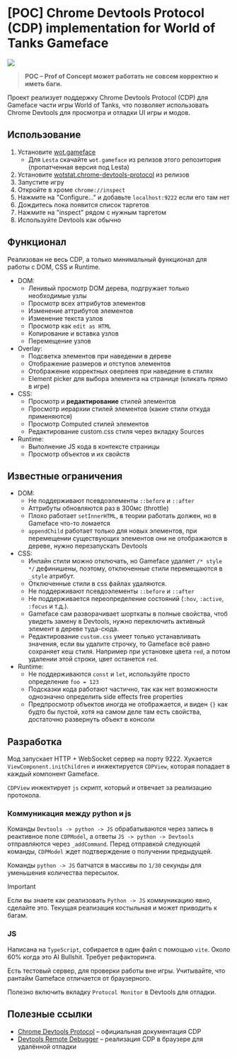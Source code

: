# [POC] Chrome Devtools Protocol (CDP) implementation for World of Tanks Gameface

![](https://github.com/user-attachments/assets/785d0b52-c704-4458-8afa-c7c7295a791a)

> **POC – Prof of Concept может работать не совсем корректно и иметь баги.**

Проект реализует поддержку Chrome Devtools Protocol (CDP) для Gameface части игры World of Tanks, что позволяет использовать Chrome Devtools для просмотра и отладки UI игры и модов.

## Использование
1. Установите [wot.gameface](https://gitlab.com/openwg/wot.gameface)
   - Для `Lesta` скачайте `wot.gameface` из релизов этого репозитория (пропатченная версия под Lesta)
2. Установите [wotstat.chrome-devtools-protocol](https://github.com/wotstat/wotstat-chrome-devtools-protocol/releases/latest) из релизов
3. Запустите игру
4. Откройте в хроме `chrome://inspect`
5. Нажмите на "Configure..." и добавьте `localhost:9222` если его там нет
6. Дождитесь пока появится список таргетов
7. Нажмите на "inspect" рядом с нужным таргетом
8. Используйте Devtools как обычно


## Функционал
Реализован не весь CDP, а только минимальный функционал для работы с DOM, CSS и Runtime.

- DOM:
  - Ленивый просмотр DOM дерева, подгружает только необходимые узлы
  - Просмотр всех аттрибутов элементов
  - Изменение аттрибутов элементов
  - Изменение текста узлов
  - Просмотр как `edit as HTML`
  - Копирование и вставка узлов
  - Перемещение узлов
- Overlay:
  - Подсветка элементов при наведении в дереве
  - Отображение размеров и отступов элементов
  - Отображение корректных оверлеев при наведение в стилях
  - Element picker для выбора элемента на странице (кликать прямо в игре)
- CSS:
  - Просмотр и **редактирование** стилей элементов
  - Просмотр иерархии стилей элементов (какие стили откуда применяются)
  - Просмотр Computed стилей элементов
  - Редактирование custom.css стиля через вкладку Sources
- Runtime:
  - Выполнение JS кода в контексте страницы
  - Просмотр объектов и их свойств

## Известные ограничения
- DOM:
  - Не поддерживают псевдоэлементы `::before` и `::after`
  - Аттрибуты обновляются раз в 300мс (throttle)
  - Плохо работает `setInnerHTML`, в теории работать должен, но в Gameface что-то ломается
  - `appendChild` работает только для новых элементов, при перемещении существующих элементов они не отображаются в дереве, нужно перезапускать Devtools
- CSS:
  - Инлайн стили можно отключать, но Gameface удаляет `/* style */` дефинишены, поэтому, отключенные стили перемещаются в `_style` атрибут.
  - Отключенные стили в css файлах удаляются.
  - Не поддерживают псевдоэлементы `::before` и `::after`
  - Не поддерживается переопределение состояний (`:hov`, `:active`, `:focus` и т.д.).
  - Gameface сам разворачивает шорткаты в полные свойства, чтоб увидеть замену в Devtools, нужно переключить активный элемент в дереве туда-сюда.
  - Редактирование `custom.css` умеет только устанавливать значения, если вы удалите строчку, то Gameface всё равно сохраняет кеш стиля. Например при установке цвета `red`, а потом удалении этой строки, цвет останется `red`.
- Runtime:
  - Не поддерживаются `const` и `let`, используйте просто определение `foo = 123`
  - Подсказки кода работают частично, так как нет возможности однозначно определить side effects free properties
  - Предпросмотр объектов иногда не отображается, и виден `{}` как будто бы пустой, хотя на самом деле там есть свойства, достаточно развернуть объект в консоли


## Разработка
Мод запускает HTTP + WebSocket сервер на порту 9222. Хукается `ViewComponent.initChildren` и инжектируется `CDPView`, которая попадает в каждый компонент Gameface.

`CDPView` инжектирует `js` скрипт, который и отвечает за реализацию протокола. 

### Коммуникация между python и js
Команды `Devtools -> python -> JS` обрабатываются через запись в реактивное поле `CDPModel`, а ответы `JS -> python -> Devtools` отправляются через `_addCommand`. Перед отправкой следующей команды, `CDPModel` ждет подтверждение о получении предыдущей.

Команды `python -> JS` батчатся в массивы по `1/30` секунды для уменьшения количества пересылок.

> [!IMPORTANT]
> Если вы знаете как реализовать `Python -> JS` коммуникацию явно, сделайте это. Текущая реализация костыльная и может приводить к багам.

### JS
Написана на `TypeScript`, собирается в один файл с помощью `vite`. 
Около 60% когда это AI Bullshit. Требует рефакторинга.

Есть тестовый сервер, для проверки работы вне игры. Учитывайте, что рантайм Gameface отличается от браузерного.

Полезно включить вкладку `Protocol Monitor` в Devtools для отладки.


## Полезные ссылки
- [Chrome Devtools Protocol](https://chromedevtools.github.io/devtools-protocol/) – официальная документация CDP
- [Devtools Remote Debugger](https://github.com/Nice-PLQ/devtools-remote-debugger) – реализация CDP в браузере для удалённой отладки